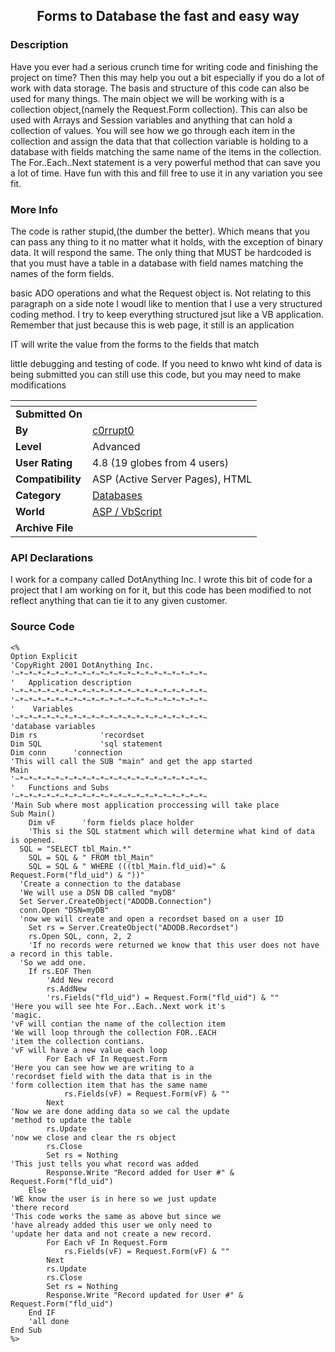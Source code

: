 ﻿<div align="center">

## Forms to Database the fast and easy way


</div>

### Description

Have you ever had a serious crunch time for writing code and finishing the project on time? Then this may help you out a bit especially if you do a lot of work with data storage. The basis and structure of this code can also be used for many things. The main object we will be working with is a collection object,(namely the Request.Form collection). This can also be used with Arrays and Session variables and anything that can hold a collection of values. You will see how we go through each item in the collection and assign the data that that collection variable is holding to a database with fields matching the same name of the items in the collection. The For..Each..Next statement is a very powerful method that can save you a lot of time. Have fun with this and fill free to use it in any variation you see fit.
 
### More Info
 
The code is rather stupid,(the dumber the better). Which means that you can pass any thing to it no matter what it holds, with the exception of binary data. It will respond the same. The only thing that MUST be hardcoded is that you must have a table in a database with field names matching the names of the form fields.

basic ADO operations and what the Request object is. Not relating to this paragraph on a side note I woudl like to mention that I use a very structured coding method. I try to keep everything structured jsut like a VB application. Remember that just because this is web page, it still is an application

IT will write the value from the forms to the fields that match

little debugging and testing of code. If you need to knwo wht kind of data is being submitted you can still use this code, but you may need to make modifications


<span>             |<span>
---                |---
**Submitted On**   |
**By**             |[c0rrupt0](https://github.com/Planet-Source-Code/PSCIndex/blob/master/ByAuthor/c0rrupt0.md)
**Level**          |Advanced
**User Rating**    |4.8 (19 globes from 4 users)
**Compatibility**  |ASP \(Active Server Pages\), HTML
**Category**       |[Databases](https://github.com/Planet-Source-Code/PSCIndex/blob/master/ByCategory/databases__4-5.md)
**World**          |[ASP / VbScript](https://github.com/Planet-Source-Code/PSCIndex/blob/master/ByWorld/asp-vbscript.md)
**Archive File**   |[](https://github.com/Planet-Source-Code/c0rrupt0-forms-to-database-the-fast-and-easy-way__4-6639/archive/master.zip)

### API Declarations

I work for a company called DotAnything Inc. I wrote this bit of code for a project that I am working on for it, but this code has been modified to not reflect anything that can tie it to any given customer.


### Source Code

```
<%
Option Explicit
'CopyRight 2001 DotAnything Inc.
'~*~*~*~*~*~*~*~*~*~*~*~*~*~*~*~*~*~*~*~*~*~
'   Application description
'~*~*~*~*~*~*~*~*~*~*~*~*~*~*~*~*~*~*~*~*~*~
'~*~*~*~*~*~*~*~*~*~*~*~*~*~*~*~*~*~*~*~*~*~
'    Variables
'~*~*~*~*~*~*~*~*~*~*~*~*~*~*~*~*~*~*~*~*~*~
'database variables
Dim rs				'recordset
Dim SQL				'sql statement
Dim conn      'connection
'This will call the SUB "main" and get the app started
Main
'~*~*~*~*~*~*~*~*~*~*~*~*~*~*~*~*~*~*~*~*~*~
'   Functions and Subs
'~*~*~*~*~*~*~*~*~*~*~*~*~*~*~*~*~*~*~*~*~*~
'Main Sub where most application proccessing will take place
Sub Main()
	Dim vF		'form fields place holder
	'This si the SQL statment which will determine what kind of data is opened.
  SQL = "SELECT tbl_Main.*"
	SQL = SQL & " FROM tbl_Main"
	SQL = SQL & " WHERE (((tbl_Main.fld_uid)=" & Request.Form("fld_uid") & "))"
  'Create a connection to the database
  'We will use a DSN DB called "myDB"
  Set Server.CreateObject("ADODB.Connection")
  conn.Open "DSN=myDB"
  'now we will create and open a recordset based on a user ID
	Set rs = Server.CreateObject("ADODB.Recordset")
	rs.Open SQL, conn, 2, 2
	'If no records were returned we know that this user does not have a record in this table.
  'So we add one.
	If rs.EOF Then
        'Add New record
		rs.AddNew
		'rs.Fields("fld_uid") = Request.Form("fld_uid") & ""
'Here you will see hte For..Each..Next work it's
'magic.
'vF will contian the name of the collection item
'We will loop through the collection FOR..EACH
'item the collection contians.
'vF will have a new value each loop
		For Each vF In Request.Form
'Here you can see how we are writing to a
'recordset field with the data that is in the
'form collection item that has the same name
			rs.Fields(vF) = Request.Form(vF) & ""
		Next
'Now we are done adding data so we cal the update
'method to update the table
		rs.Update
'now we close and clear the rs object
		rs.Close
		Set rs = Nothing
'This just tells you what record was added
		Response.Write "Record added for User #" & Request.Form("fld_uid")
	Else
'WE know the user is in here so we just update
'there record
'This code works the same as above but since we
'have already added this user we only need to
'update her data and not create a new record.
		For Each vF In Request.Form
			rs.Fields(vF) = Request.Form(vF) & ""
		Next
		rs.Update
		rs.Close
		Set rs = Nothing
		Response.Write "Record updated for User #" & Request.Form("fld_uid")
	End IF
	'all done
End Sub
%>
```

